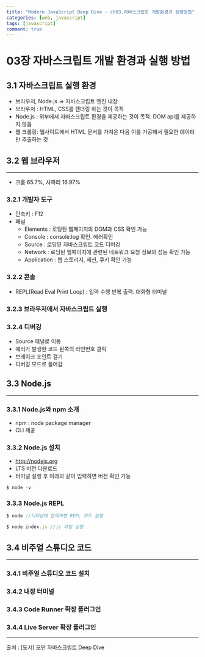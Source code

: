 ```yaml
---
title: "Modern JavaScript Deep Dive - ch03.자바스크립트 개발환경과 싱행방법"
categories: [web, javascript]
tags: [javascript]
comment: true
---
```


# 03장 자바스크립트 개발 환경과 실행 방법

## 3.1 자바스크립트 실행 환경

- 브라우저, Node.js ⇒ 자바스크립트 엔진 내장
- 브라우저 : HTML, CSS를 렌더링 하는 것이 목적
- Node.js : 외부에서 자바스크립트 환경을 제공하는 것이 목적. DOM api를 제공하지 않음
- 웹 크롤링: 웹사이트에서 HTML 문서를 가져온 다음 이를 가공해서 필요한 데이터만 추출하는 것

## 3.2 웹 브라우저

---

- 크롬 65.7%, 사파리 16.97%

### 3.2.1 개발자 도구

- 단축키 : F12
- 패널
    - Elements : 로딩된 웹페이지의 DOM과 CSS 확인 가능
    - Console : console.log 확인. 에러확인
    - Source : 로딩된 자바스크립트 코드 디버깅
    - Network : 로딩된 웹페이지에 관련된 네트워크 요청 정보와 성능 확인 가능
    - Application : 웹 스토리지, 세션, 쿠키 확인 가능

### 3.2.2 콘솔

- REPL(Read Eval Print Loop) : 입력 수행 반복 출력. 대화형 터미널

### 3.2.3 브라우저에서 자바스크립트 실행

### 3.2.4 디버깅

- Source 패널로 이동
- 에러가 발생한 코드 왼쪽의 라인번호 클릭
- 브레이크 포인트 걸기
- 디버깅 모드로 들어감

## 3.3 Node.js

---

### 3.3.1 Node.js와 npm 소개

- npm : node package manager
- CLI 제공

### 3.3.2 Node.js 설치

- http://nodejs.org
- LTS 버전 다운로드
- 터미널 실행 후 아래와 같이 입력하면 버전 확인 가능

```jsx
$ node -v
```

### 3.3.3 Node.js REPL

```jsx
$ node //터미널에 입력하면 REPL 모드 실행

$ node index.js //js 파일 실행
```

## 3.4 비주얼 스튜디오 코드

---

### 3.4.1 비주얼 스튜디오 코드 설치

### 3.4.2 내장 터미널

### 3.4.3 Code Runner 확장 플러그인

### 3.4.4 Live Server 확장 플러그인

---

출처 : [도서] 모던 자바스크립트 Deep Dive